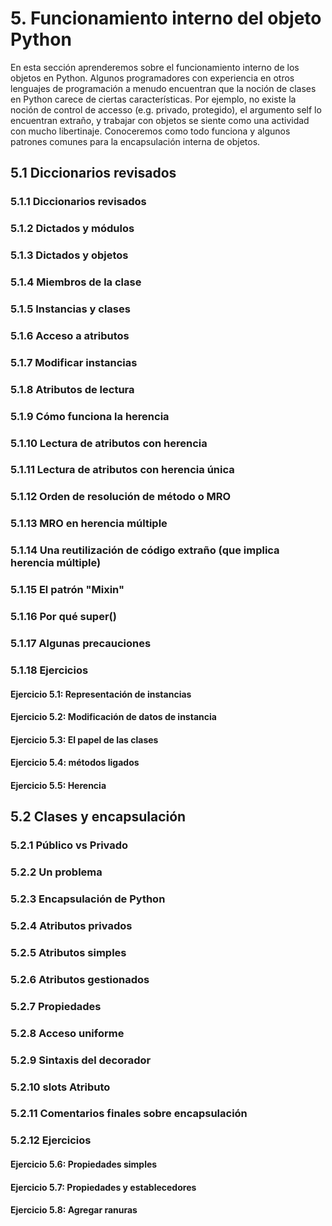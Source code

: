 # 5. Funcionamiento interno del objeto Python

En esta sección aprenderemos sobre el funcionamiento interno de los objetos en Python. Algunos programadores con experiencia en otros lenguajes de programación a menudo encuentran que la noción de clases en Python carece de ciertas características. Por ejemplo, no existe la noción de control de accesso (e.g. privado, protegido), el argumento self lo encuentran extraño, y trabajar con objetos se siente como una actividad con mucho libertinaje. Conoceremos como todo funciona y algunos patrones comunes para la encapsulación interna de objetos.

## 5.1 Diccionarios revisados

### 5.1.1 Diccionarios revisados
### 5.1.2 Dictados y módulos
### 5.1.3 Dictados y objetos
### 5.1.4 Miembros de la clase
### 5.1.5 Instancias y clases
### 5.1.6 Acceso a atributos
### 5.1.7 Modificar instancias
### 5.1.8 Atributos de lectura
### 5.1.9 Cómo funciona la herencia
### 5.1.10 Lectura de atributos con herencia
### 5.1.11 Lectura de atributos con herencia única
### 5.1.12 Orden de resolución de método o MRO
### 5.1.13 MRO en herencia múltiple
### 5.1.14 Una reutilización de código extraño (que implica herencia múltiple)
### 5.1.15 El patrón "Mixin"
### 5.1.16 Por qué super()
### 5.1.17 Algunas precauciones
### 5.1.18 Ejercicios
#### Ejercicio 5.1: Representación de instancias
#### Ejercicio 5.2: Modificación de datos de instancia
#### Ejercicio 5.3: El papel de las clases
#### Ejercicio 5.4: métodos ligados
#### Ejercicio 5.5: Herencia

## 5.2 Clases y encapsulación
### 5.2.1 Público vs Privado
### 5.2.2 Un problema
### 5.2.3 Encapsulación de Python
### 5.2.4 Atributos privados
### 5.2.5 Atributos simples
### 5.2.6 Atributos gestionados
### 5.2.7 Propiedades
### 5.2.8 Acceso uniforme
### 5.2.9 Sintaxis del decorador
### 5.2.10 __slots__ Atributo
### 5.2.11 Comentarios finales sobre encapsulación
### 5.2.12 Ejercicios
#### Ejercicio 5.6: Propiedades simples
#### Ejercicio 5.7: Propiedades y establecedores
#### Ejercicio 5.8: Agregar ranuras
